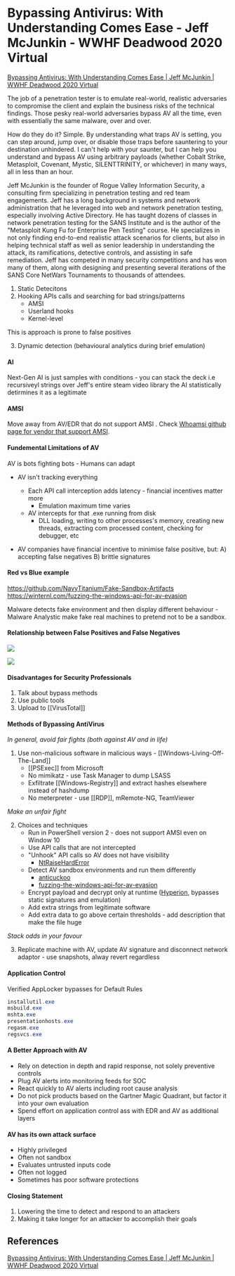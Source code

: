 # Bypassing Antivirus: With Understanding Comes Ease - Jeff McJunkin - WWHF Deadwood 2020 Virtual


[Bypassing Antivirus: With Understanding Comes Ease | Jeff McJunkin | WWHF Deadwood 2020 Virtual](https://www.youtube.com/watch?v=UO3PjJIiBIE)


The job of a penetration tester is to emulate real-world, realistic adversaries to compromise the client and explain the business risks of the technical findings. Those pesky real-world adversaries bypass AV all the time, even with essentially the same malware, over and over.

How do they do it? Simple. By understanding what traps AV is setting, you can step around, jump over, or disable those traps before sauntering to your destination unhindered. I can't help with your saunter, but I can help you understand and bypass AV using arbitrary payloads (whether Cobalt Strike, Metasploit, Covenant, Mystic, SILENTTRINITY, or whichever) in many ways, all in less than an hour.

Jeff McJunkin is the founder of Rogue Valley Information Security, a consulting firm specializing in penetration testing and red team engagements. Jeff has a long background in systems and network administration that he leveraged into web and network penetration testing, especially involving Active Directory. He has taught dozens of classes in network penetration testing for the SANS Institute and is the author of the "Metasploit Kung Fu for Enterprise Pen Testing" course. He specializes in not only finding end-to-end realistic attack scenarios for clients, but also in helping technical staff as well as senior leadership in understanding the attack, its ramifications, detective controls, and assisting in safe remediation. Jeff has competed in many security competitions and has won many of them, along with designing and presenting several iterations of the SANS Core NetWars Tournaments to thousands of attendees.

1. Static Detecitons
2. Hooking APIs calls and searching for bad strings/patterns
	- AMSI
	- Userland hooks
	- Kernel-level

This is approach is prone to false positives

3. Dynamic detection (behavioural analytics during brief emulation)

#### AI

Next-Gen AI is just samples with conditions - you can stack the deck i.e recursiveyl strings over Jeff's entire steam video library the AI statistically detirmines it as a legitimate

#### AMSI

Move away from AV/EDR that do not support AMSI . Check [Whoamsi github page for vendor that support AMSI](https://github.com/subat0mik/whoamsi).

#### Fundemental Limitations of AV

AV is bots fighting bots - Humans can adapt

- AV isn't tracking everything 
	- Each API call interception adds latency - financial incentives matter more
		- Emulation maximum time varies
	- AV intercepts for that .exe running from disk	
		- DLL loading, writing to other processes's memory, creating new threads, extracting com processed content, checking for debugger, etc

- AV companies have financial incentive to minimise false positive, but:
	A) accepting false negatives
	B) brittle signatures

#### Red vs Blue example

https://github.com/NavyTitanium/Fake-Sandbox-Artifacts
https://winternl.com/fuzzing-the-windows-api-for-av-evasion

Malware detects fake environment and then display different behaviour - Malware Analystic make fake real machines to pretend not to be a sandbox.

#### Relationship between False Positives and False Negatives

![](relationship-between-false-positives-and-false-negatives-JM-WWHF-Talk.png)

![](relationship-between-false-positives-and-false-negatives-definitions-JM-WWHF-Talk.png)

#### Disadvantages for Security Professionals

1. Talk about bypass methods
2. Use public tools
3. Upload to [[VirusTotal]]


#### Methods of Bypassing AntiVirus

*In general, avoid fair fights (both against AV and in life)* 

1. Use non-malicious software in malicious ways - [[Windows-Living-Off-The-Land]]
	- [[PSExec]] from Microsoft 
	- No mimikatz - use Task Manager to dump LSASS 
	- Exfiltrate [[Windows-Registry]] and extract hashes elsewhere instead of hashdump
	- No meterpreter - use [[RDP]], mRemote-NG, TeamViewer

*Make an unfair fight*

2. Choices and techniques
	- Run in PowerShell version 2 - does not support AMSI even on Window 10
	- Use API calls that are not intercepted
	- "Unhook" API calls so AV does not have visibility
		- [NtRaiseHardError](https://github.com/NtRaiseHardError/Antimalware-Research)
	- Detect AV sandbox environments and run them differently
		- [anticuckoo](https://github.com/therealdreg/anticuckoo)
		- [fuzzing-the-windows-api-for-av-evasion](https://winternl.com/fuzzing-the-windows-api-for-av-evasion/)
	- Encrypt payload and decrypt only at runtime ([Hyperion](), bypasses static signatures and emulation)
	- Add extra strings from legitimate software 
	- Add extra data to go above certain thresholds - add description that make the file huge

*Stack odds in your favour*

3. Replicate machine with AV, update AV signature and disconnect network adaptor - use snapshots, alway revert regardless


#### Application Control

Verified AppLocker bypasses for Default Rules
```powershell
installutil.exe
msbuild.exe
mshta.exe
presentationhosts.exe
regasm.exe
regsvcs.exe
```

#### A Better Approach with AV

- Rely on detection in depth and rapid response, not solely preventive controls
- Plug AV alerts into monitoring feeds for SOC
- React quickly to AV alerts including root cause analysis
- Do not pick products based on the Gartner Magic Quadrant, but factor it into your own evaluation
- Spend effort on application control ass with EDR and AV as additional layers

#### AV has its own attack surface

- Highly privileged
- Often not sandbox
- Evaluates untrusted inputs code
- Often not logged
- Sometimes has poor software protections

#### Closing Statement

1. Lowering the time to detect and respond to an attackers
2. Making it take longer for an attacker to accomplish their goals

## References

[Bypassing Antivirus: With Understanding Comes Ease | Jeff McJunkin | WWHF Deadwood 2020 Virtual](https://www.youtube.com/watch?v=UO3PjJIiBIE)
